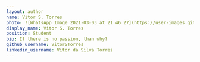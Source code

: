 ```yaml
---
layout: author
name: Vitor S. Torres
photo: ![WhatsApp_Image_2021-03-03_at_21 46 27](https://user-images.githubusercontent.com/62526655/110029587-66f33e80-7d13-11eb-8be7-d93599584b04.jpeg)
display_name: Vitor S. Torres
position: Student
bio: If there is no passion, than why?
github_username: VitorSTorres
linkedin_username: Vitor da Silva Torres 
---
```

